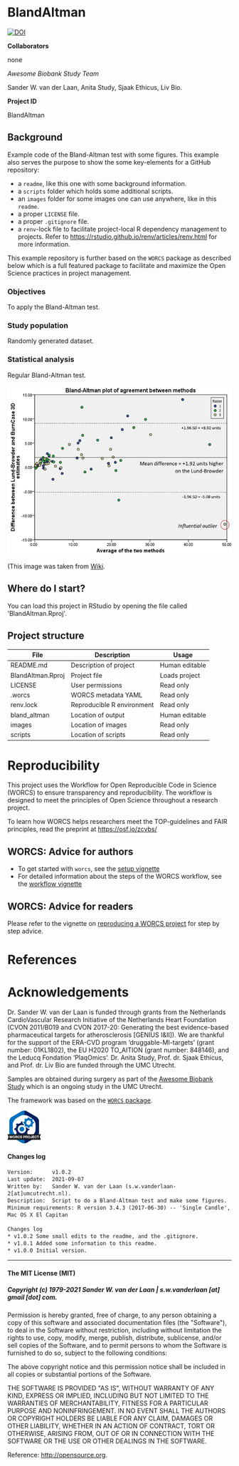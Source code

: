 # BlandAltman
[![DOI](https://zenodo.org/badge/256487385.svg)](https://zenodo.org/badge/latestdoi/256487385)

**Collaborators**

none

*Awesome Biobank Study Team*

Sander W. van der Laan, 
Anita Study,
Sjaak Ethicus,
Liv Bio.

**Project ID**

BlandAltman


## Background

Example code of the Bland-Altman test with some figures. This example also serves the purpose to show the some key-elements for a GitHub repository:

- a `readme`, like this one with some background information.
- a `scripts` folder which holds some additional scripts.
- an `images` folder for some images one can use anywhere, like in this `readme`.
- a proper `LICENSE` file.
- a proper `.gitignore` file.
- a `renv`-lock file to facilitate project-local R dependency management to projects. Refer to https://rstudio.github.io/renv/articles/renv.html for more information.

This example repository is further based on the `WORCS` package as described below which is a full featured package to facilitate and maximize the Open Science practices in project management.


### Objectives

To apply the Bland-Altman test.


### Study population

Randomly generated dataset.


### Statistical analysis

Regular Bland-Altman test.

![Bland-Altman plot of 3 clinicians' ratings of burn size, using two different methods](images/Bland-altman_plot_of_three_clinicians'_ratings_of_burn_size,_using_two_different_methods_small.png)

(This image was taken from [Wiki](https://commons.wikimedia.org/wiki/File:Bland-altman_plot_of_three_clinicians%27_ratings_of_burn_size,_using_two_different_methods.png).


## Where do I start?

You can load this project in RStudio by opening the file called 'BlandAltman.Rproj'.


## Project structure

<!--  You can add rows to this table, using "|" to separate columns.         -->
File                       | Description                         | Usage         
-------------------------- | ----------------------------------- | --------------
README.md                  | Description of project              | Human editable
BlandAltman.Rproj          | Project file                        | Loads project
LICENSE                    | User permissions                    | Read only
.worcs                     | WORCS metadata YAML                 | Read only
renv.lock                  | Reproducible R environment          | Read only
bland_altman               | Location of output                  | Human editable
images                     | Location of images                  | Read only
scripts                    | Location of scripts                 | Read only

<!--  You can consider adding the following to this file:                    -->
<!--  * A citation reference for your project                                -->
<!--  * Contact information for questions/comments                           -->
<!--  * How people can offer to contribute to the project                    -->
<!--  * A contributor code of conduct, https://www.contributor-covenant.org/ -->


# Reproducibility

This project uses the Workflow for Open Reproducible Code in Science (WORCS) to ensure transparency and reproducibility. The workflow is designed to meet the principles of Open Science throughout a research project. 

To learn how WORCS helps researchers meet the TOP-guidelines and FAIR principles, read the preprint at https://osf.io/zcvbs/


## WORCS: Advice for authors

* To get started with `worcs`, see the [setup vignette](https://cjvanlissa.github.io/worcs/articles/setup.html)
* For detailed information about the steps of the WORCS workflow, see the [workflow vignette](https://cjvanlissa.github.io/worcs/articles/workflow.html)


## WORCS: Advice for readers

Please refer to the vignette on [reproducing a WORCS project]() for step by step advice.
<!-- If your project deviates from the steps outlined in the vignette on     -->
<!-- reproducing a WORCS project, please provide your own advice for         -->
<!-- readers here.                                                           -->


# References


# Acknowledgements

Dr. Sander W. van der Laan is funded through grants from the Netherlands CardioVascular Research Initiative of the Netherlands Heart Foundation (CVON 2011/B019 and CVON 2017-20: Generating the best evidence-based pharmaceutical targets for atherosclerosis [GENIUS I&II]). We are thankful for the support of the ERA-CVD program ‘druggable-MI-targets’ (grant number: 01KL1802), the EU H2020 TO_AITION (grant number: 848146), and the Leducq Fondation ‘PlaqOmics’. Dr. Anita Study, Prof. dr. Sjaak Ethicus, and Prof. dr. Liv Bio are funded through the UMC Utrecht.

Samples are obtained during surgery as part of the [Awesome Biobank Study](https://github.com/CirculatoryHealth/BlandAltman) which is an ongoing study in the UMC Utrecht.

The framework was based on the [`WORCS` package](https://osf.io/zcvbs/).

<a href='https://osf.io/zcvbs/'><img src='images/worcs_icon.png' align="center" height="75" /></a> 


#### Changes log

    Version:      v1.0.2
    Last update:  2021-09-07
    Written by:   Sander W. van der Laan (s.w.vanderlaan-2[at]umcutrecht.nl).
    Description:  Script to do a Bland-Altman test and make some figures.
    Minimum requirements: R version 3.4.3 (2017-06-30) -- 'Single Candle', Mac OS X El Capitan
    
    Changes log
    * v1.0.2 Some small edits to the readme, and the .gitignore.
    * v1.0.1 Added some information to this readme.
    * v1.0.0 Initial version. 
    
    
--------------

#### The MIT License (MIT)
##### Copyright (c) 1979-2021 Sander W. van der Laan | s.w.vanderlaan [at] gmail [dot] com.

Permission is hereby granted, free of charge, to any person obtaining a copy of this software and associated documentation files (the "Software"), to deal in the Software without restriction, including without limitation the rights to use, copy, modify, merge, publish, distribute, sublicense, and/or sell copies of the Software, and to permit persons to whom the Software is furnished to do so, subject to the following conditions:   

The above copyright notice and this permission notice shall be included in all copies or substantial portions of the Software.

THE SOFTWARE IS PROVIDED "AS IS", WITHOUT WARRANTY OF ANY KIND, EXPRESS OR IMPLIED, INCLUDING BUT NOT LIMITED TO THE WARRANTIES OF MERCHANTABILITY, FITNESS FOR A PARTICULAR PURPOSE AND NONINFRINGEMENT. IN NO EVENT SHALL THE AUTHORS OR COPYRIGHT HOLDERS BE LIABLE FOR ANY CLAIM, DAMAGES OR OTHER LIABILITY, WHETHER IN AN ACTION OF CONTRACT, TORT OR OTHERWISE, ARISING FROM, OUT OF OR IN CONNECTION WITH THE SOFTWARE OR THE USE OR OTHER DEALINGS IN THE SOFTWARE.

Reference: http://opensource.org.

